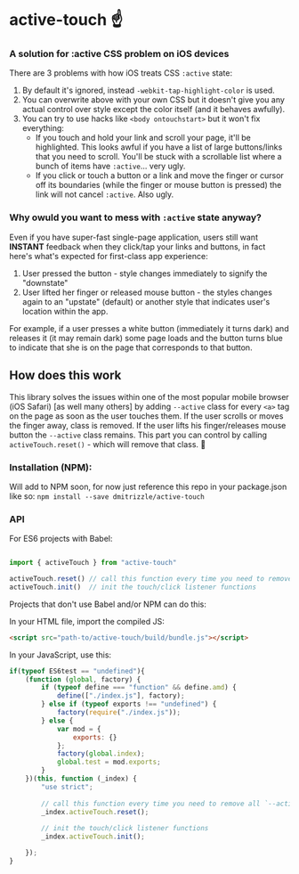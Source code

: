 # active-touch ☝️
### A solution for :active CSS problem on iOS devices

There are 3 problems with how iOS treats CSS `:active` state:

1. By default it's ignored, instead `-webkit-tap-highlight-color` is used.
1. You can overwrite above with your own CSS but it doesn't give you any actual control over style except the color itself (and it behaves awfully).
1. You can try to use hacks like `<body ontouchstart>` but it won't fix everything:
	* If you touch and hold your link and scroll your page, it'll be highlighted. This looks awful if you have a list of large buttons/links that you need to scroll. You'll be stuck with a scrollable list where a bunch of items have `:active`... very ugly.
	* If you click or touch a button or a link and move the finger or cursor off its boundaries (while the finger or mouse button is pressed) the link will not cancel `:active`. Also ugly.

### Why owuld you want to mess with `:active` state anyway?
Even if you have super-fast single-page application, users still want **INSTANT** feedback when they click/tap your links and buttons, in fact here's what's expected for first-class app experience:
1. User pressed the button - style changes immediately to signify the "downstate"
1. User lifted her finger or released mouse button - the styles changes again to an "upstate" (default) or another style that indicates user's location within the app.

For example, if a user presses a white button (immediately it turns dark) and releases it (it may remain dark) some page loads and the button turns blue to indicate that she is on the page that corresponds to that button.

## How does this work
This library solves the issues within one of the most popular mobile browser (iOS Safari) [as well many others] by adding `--active` class for every `<a>` tag on the page as soon as the user touches them. If the user scrolls or moves the finger away, class is removed. If the user lifts his finger/releases mouse button the `--active` class remains. This part you can control by calling `activeTouch.reset()` - which will remove that class. 🎉

### Installation (NPM):
Will add to NPM soon, for now just reference this repo in your package.json like so:
`npm install --save dmitrizzle/active-touch`

### API
For ES6 projects with Babel:

```javascript

import { activeTouch } from "active-touch"

activeTouch.reset() // call this function every time you need to remove all `--active` classes (like when new page is loaded)
activeTouch.init()	// init the touch/click listener functions

```

Projects that don't use Babel and/or NPM can do this:

In your HTML file, import the compiled JS:
```html
<script src="path-to/active-touch/build/bundle.js"></script>
```

In your JavaScript, use this:
```javascript
if(typeof ES6test == "undefined"){
	(function (global, factory) {
		if (typeof define === "function" && define.amd) {
			define(["./index.js"], factory);
		} else if (typeof exports !== "undefined") {
			factory(require("./index.js"));
		} else {
			var mod = {
				exports: {}
			};
			factory(global.index);
			global.test = mod.exports;
		}
	})(this, function (_index) {
		"use strict";
		
		// call this function every time you need to remove all `--active` classes (like when new page is loaded)
		_index.activeTouch.reset(); 
		
		// init the touch/click listener functions
		_index.activeTouch.init();

	});
}
```
